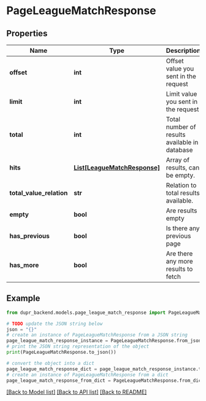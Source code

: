# PageLeagueMatchResponse


## Properties

Name | Type | Description | Notes
------------ | ------------- | ------------- | -------------
**offset** | **int** | Offset value you sent in the request | 
**limit** | **int** | Limit value you sent in the request | 
**total** | **int** | Total number of results available in database | 
**hits** | [**List[LeagueMatchResponse]**](LeagueMatchResponse.md) | Array of results, can be empty. | [optional] 
**total_value_relation** | **str** | Relation to total results available. | 
**empty** | **bool** | Are results empty | 
**has_previous** | **bool** | Is there any previous page | 
**has_more** | **bool** | Are there any more results to fetch | 

## Example

```python
from dupr_backend.models.page_league_match_response import PageLeagueMatchResponse

# TODO update the JSON string below
json = "{}"
# create an instance of PageLeagueMatchResponse from a JSON string
page_league_match_response_instance = PageLeagueMatchResponse.from_json(json)
# print the JSON string representation of the object
print(PageLeagueMatchResponse.to_json())

# convert the object into a dict
page_league_match_response_dict = page_league_match_response_instance.to_dict()
# create an instance of PageLeagueMatchResponse from a dict
page_league_match_response_from_dict = PageLeagueMatchResponse.from_dict(page_league_match_response_dict)
```
[[Back to Model list]](../README.md#documentation-for-models) [[Back to API list]](../README.md#documentation-for-api-endpoints) [[Back to README]](../README.md)


